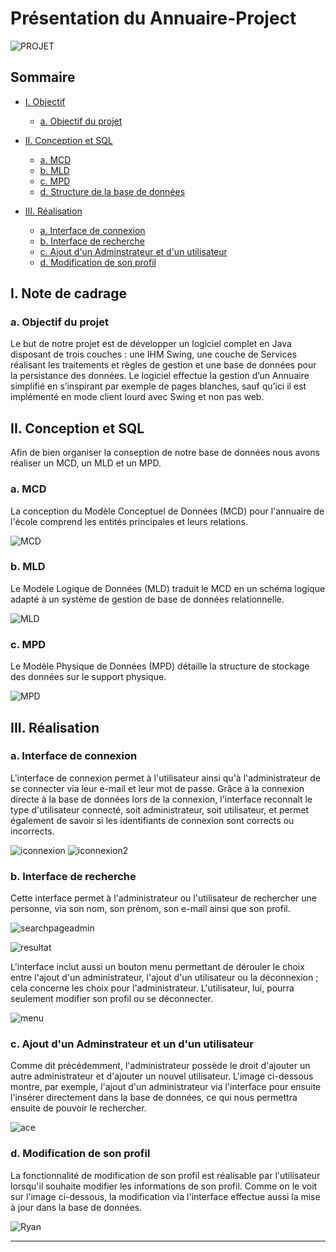 # Présentation du Annuaire-Project

![PROJET](Images_Readme/PROJET.png)

## Sommaire
- [I. Objectif](#ii-bot-discord)
  - [a. Objectif du projet](#a-commandes-simples)

- [II. Conception et SQL](#i-conception-et-sql)
  - [a. MCD](#a-mcd)
  - [b. MLD](#b-mld)
  - [c. MPD](#c-mpd)
  - [d. Structure de la base de données](#d-mpd)

- [III. Réalisation](#i-conception-et-sql)
  - [a. Interface de connexion](#a-mcd)
  - [b. Interface de recherche](#b-mld)
  - [c. Ajout d'un Adminstrateur et d'un utilisateur](#c-mpd)
  - [d. Modification de son profil](#c-mpd)

## I. Note de cadrage

### a. Objectif du projet

Le but de notre projet est de développer un logiciel complet en Java disposant de trois couches :
une IHM Swing, une couche de Services réalisant les traitements et règles de gestion et une base de
données pour la persistance des données. Le logiciel effectue la gestion d’un Annuaire simplifié 
en s’inspirant par exemple de pages blanches, sauf qu’ici il est implémenté en mode client lourd avec Swing et non pas web.

## II. Conception et SQL

Afin de bien organiser la conseption de notre base de données nous avons réaliser un MCD, un MLD et un MPD.

### a. MCD
La conception du Modèle Conceptuel de Données (MCD) pour l'annuaire de l'école comprend les entités principales et leurs relations.

![MCD](Images_Readme/MCD.png)

### b. MLD
Le Modèle Logique de Données (MLD) traduit le MCD en un schéma logique adapté à un système de gestion de base de données relationnelle.

![MLD](Images_Readme/MLD.png)

### c. MPD
Le Modèle Physique de Données (MPD) détaille la structure de stockage des données sur le support physique.

![MPD](Images_Readme/MPD.png)

## III. Réalisation

### a. Interface de connexion
L'interface de connexion permet à l'utilisateur ainsi qu'à l'administrateur de se connecter via leur e-mail et leur mot de passe. 
Grâce à la connexion directe à la base de données lors de la connexion, l'interface reconnaît le type d'utilisateur connecté, soit administrateur, soit utilisateur, 
et permet également de savoir si les identifiants de connexion sont corrects ou incorrects.


![iconnexion](Images_Readme/I_connexion.png)      ![iconnexion2](Images_Readme/I_connexion2.png)

### b. Interface de recherche
Cette interface permet à l'administrateur ou l'utilisateur de rechercher une personne, via son nom, son prénom, son e-mail ainsi que son profil.

![searchpageadmin](Images_Readme/searchpageadmin1.png)

![resultat](Images_Readme/result1.png)

L'interface inclut aussi un bouton menu permettant de dérouler le choix entre l'ajout d'un administrateur, l'ajout d'un utilisateur ou la déconnexion ; cela concerne les choix pour l'administrateur.
L'utilisateur, lui, pourra seulement modifier son profil ou se déconnecter.

![menu](Images_Readme/boutonmenu.png)


### c. Ajout d'un Adminstrateur et un d'un utilisateur
Comme dit précédemment, l'administrateur possède le droit d'ajouter un autre administrateur et d'ajouter un nouvel utilisateur. L'image ci-dessous montre, par exemple, l'ajout d'un administrateur via l'interface pour ensuite l'insérer directement dans la base de données, ce qui nous permettra ensuite de pouvoir le rechercher.

![ace](Images_Readme/ace.png)


### d. Modification de son profil
La fonctionnalité de modification de son profil est réalisable par l'utilisateur lorsqu'il souhaite modifier les informations de son profil. Comme on le voit sur l'image ci-dessous, la modification via l'interface effectue aussi la mise à jour dans la base de données.

![Ryan](Images_Readme/ryan.png)

---
